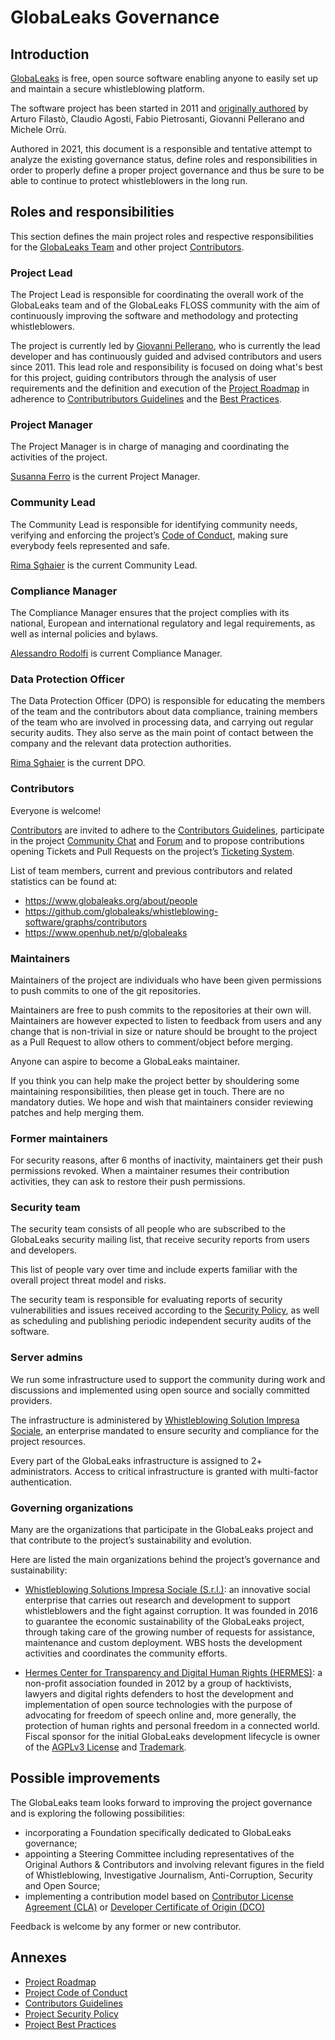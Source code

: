# GlobaLeaks Governance

## Introduction
[GlobaLeaks](https://www.globaleaks.org) is free, open source software enabling anyone to easily set up and maintain a secure whistleblowing platform.

The software project has been started in 2011 and [originally authored](https://github.com/globaleaks/whistleblowing-software/blob/main/AUTHORS) by Arturo Filastò, Claudio Agosti, Fabio Pietrosanti, Giovanni Pellerano and Michele Orrù.

Authored in 2021, this document is a responsible and tentative attempt to analyze the existing governance status, define roles and responsibilities in order to properly define a proper project governance and thus be sure to be able to continue to protect whistleblowers in the long run.

## Roles and responsibilities
This section defines the main project roles and respective responsibilities for the [GlobaLeaks Team](https://www.globaleaks.org/about/people/) and other project [Contributors](https://github.com/globaleaks/whistleblowing-software/graphs/contributors).

### Project Lead
The Project Lead is responsible for coordinating the overall work of the GlobaLeaks team and of the GlobaLeaks FLOSS community with the aim of continuously improving the software and methodology and protecting whistleblowers.

The project is currently led by [Giovanni Pellerano](https://www.globaleaks.org/about/people/#giovanni-pellerano), who is currently the lead developer and has continuously guided and advised contributors and users since 2011. This lead role and responsibility is focused on doing what's best for this project, guiding contributors through the analysis of user requirements and the definition and execution of the [Project Roadmap](https://docs.globaleaks.org/en/main/roadmap/) in adherence to [Contributributors Guidelines](https://github.com/globaleaks/whistleblowing-software/blob/main/CONTRIBUTING.md) and the [Best Practices](https://bestpractices.coreinfrastructure.org/en/projects/3816).

### Project Manager
The Project Manager is in charge of managing and coordinating the activities of the project.

[Susanna Ferro](https://www.globaleaks.org/about/people/#susanna-ferro) is the current Project Manager.

### Community Lead
The Community Lead is responsible for identifying community needs, verifying and enforcing the project’s [Code of Conduct](https://github.com/globaleaks/whistleblowing-software/blob/main/CODE_OF_CONDUCT.md), making sure everybody feels represented and safe.

[Rima Sghaier](https://www.globaleaks.org/about/people/#rima-sghaier) is the current Community Lead.

### Compliance Manager
The Compliance Manager ensures that the project complies with its national, European and international regulatory and legal requirements, as well as internal policies and bylaws.

[Alessandro Rodolfi](https://www.globaleaks.org/about/people/#alessandro-rodolfi) is current Compliance Manager.

### Data Protection Officer
The Data Protection Officer (DPO) is responsible for educating the members of the team and the contributors about data compliance, training members of the team who are involved in processing data, and carrying out regular security audits. They also serve as the main point of contact between the company and the relevant data protection authorities.

[Rima Sghaier](https://www.globaleaks.org/about/people/#rima-sghaier) is the current DPO.

### Contributors
Everyone is welcome!

[Contributors](https://github.com/globaleaks/whistleblowing-software/graphs/contributors) are invited to adhere to the [Contributors Guidelines](https://github.com/globaleaks/whistleblowing-software/blob/main/CONTRIBUTING.md), participate in the project [Community Chat](https://community.globaleaks.org) and [Forum](https://forum.globaleaks.org) and to propose contributions opening Tickets and Pull Requests on the project’s [Ticketing System](https://github.com/globaleaks/whistleblowing-software/issues).

List of team members, current and previous contributors and related statistics can be found at:

* https://www.globaleaks.org/about/people
* https://github.com/globaleaks/whistleblowing-software/graphs/contributors
* https://www.openhub.net/p/globaleaks

### Maintainers
Maintainers of the project are individuals who have been given permissions to push commits to one of the git repositories.

Maintainers are free to push commits to the repositories at their own will. Maintainers are however expected to listen to feedback from users and any change that is non-trivial in size or nature should be brought to the project as a Pull Request to allow others to comment/object before merging.

Anyone can aspire to become a GlobaLeaks maintainer.

If you think you can help make the project better by shouldering some maintaining responsibilities, then please get in touch. There are no mandatory duties. We hope and wish that maintainers consider reviewing patches and help merging them.

### Former maintainers
For security reasons, after 6 months of inactivity, maintainers get their push permissions revoked. When a maintainer resumes their contribution activities, they can ask to restore their push permissions.

### Security team
The security team consists of all people who are subscribed to the GlobaLeaks security mailing list, that receive security reports from users and developers.

This list of people vary over time and include experts familiar with the overall project threat model and risks.

The security team is responsible for evaluating reports of security vulnerabilities and issues received according to the [Security Policy](https://github.com/globaleaks/whistleblowing-software/security/policy), as well as scheduling and publishing periodic independent security audits of the software.

### Server admins
We run some infrastructure used to support the community during work and discussions and implemented using open source and socially committed providers.

The infrastructure is administered by [Whistleblowing Solution Impresa Sociale](https://www.whistleblowingsolutions.it), an enterprise mandated to ensure security and compliance for the project resources.

Every part of the GlobaLeaks infrastructure is assigned to 2+ administrators. Access to critical infrastructure is granted with multi-factor authentication.

### Governing organizations
Many are the organizations that participate in the GlobaLeaks project and that contribute to the project’s sustainability and evolution.

Here are listed the main organizations behind the project’s governance and sustainability:

* [Whistleblowing Solutions Impresa Sociale (S.r.l.)](https://www.whistleblowingsolutions.it/): an innovative social enterprise that carries out research and development to support whistleblowers and the fight against corruption. It was founded in 2016 to guarantee the economic sustainability of the GlobaLeaks project, through taking care of the growing number of requests for assistance, maintenance and custom deployment. WBS hosts the development activities and coordinates the community efforts.

* [Hermes Center for Transparency and Digital Human Rights (HERMES)](https://www.hermescenter.org/): a non-profit association founded in 2012 by a group of hacktivists, lawyers and digital rights defenders to host the development and implementation of open source technologies with the purpose of advocating for freedom of speech online and, more generally, the protection of human rights and personal freedom in a connected world. Fiscal sponsor for the initial GlobaLeaks development lifecycle is owner of the [AGPLv3 License](https://github.com/globaleaks/whistleblowing-software/blob/main/LICENSE) and [Trademark](https://github.com/globaleaks/whistleblowing-software/blob/main/brand/globaleaks-euipo-trademark-certificate.pdf).

## Possible improvements
The GlobaLeaks team looks forward to improving the project governance and is exploring the following possibilities:

* incorporating a Foundation specifically dedicated to GlobaLeaks governance;
* appointing a Steering Committee including representatives of the Original Authors & Contributors and involving relevant figures in the field of Whistleblowing, Investigative Journalism, Anti-Corruption, Security and Open Source;
* implementing a contribution model based on [Contributor License Agreement (CLA)](https://en.wikipedia.org/wiki/Contributor_License_Agreement) or [Developer Certificate of Origin (DCO)](https://en.wikipedia.org/wiki/Developer_Certificate_of_Origin)

Feedback is welcome by any former or new contributor.

## Annexes

* [Project Roadmap](https://docs.globaleaks.org/en/devel/roadmap/index.html)
* [Project Code of Conduct](https://github.com/globaleaks/whistleblowing-software/blob/main/CODE_OF_CONDUCT.md)
* [Contributors Guidelines](https://github.com/globaleaks/whistleblowing-software/blob/main/CONTRIBUTING.md)
* [Project Security Policy](https://github.com/globaleaks/whistleblowing-software/security/policy)
* [Project Best Practices](https://bestpractices.coreinfrastructure.org/en/projects/3816)
